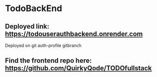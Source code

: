 # TodoBackEnd

## Deployed link: https://todouserauthbackend.onrender.com
Deployed on git auth-profile gitbranch
## Find the frontend repo here: https://github.com/QuirkyQode/TODOfullstack

